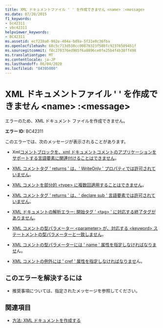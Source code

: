 ```yaml
---
title: XML ドキュメントファイル ' ' を作成できません <name> :<message>
ms.date: 07/20/2015
f1_keywords:
- bc42311
- vbc42311
helpviewer_keywords:
- BC42311
ms.assetid: ecf238a0-902e-404a-bd9a-5f31e0c36fba
ms.openlocfilehash: 68c5c713d538cc00878323f58bfc92376509451f
ms.sourcegitcommit: f8c270376ed905f6a8896ce0fe25b4f4b38ff498
ms.translationtype: MT
ms.contentlocale: ja-JP
ms.lasthandoff: 06/04/2020
ms.locfileid: "84395000"
---
```

# <a name="unable-to-create-xml-documentation-file-name-message"></a>XML ドキュメントファイル ' ' を作成できません \<name> :\<message>
エラーのため、XML ドキュメント ファイルを作成できません。  
  
 **エラー ID:** BC42311  
  
 このエラーでは、次のメッセージが表示されることがあります。  
  
- Xml[コメントブロックを、xml ドキュメントコメントのアプリケーションをサポートする言語要素に関連付けることはできません](bc42312.md)。  
  
- [XML コメントタグ ' returns ' は、' WriteOnly ' プロパティでは許可されていません](bc42313.md)。  
  
- [XML コメントを部分的 \<type> に複数回適用することはできません](bc42314.md)。  
  
- [XML コメントタグ ' returns ' は、' declare sub ' 言語要素では許可されていません](bc42315.md)。  
  
- [XML ドキュメントの解析エラー: 開始タグ ' \<tag> ' に対応する終了タグがありません](bc42316.md)。  
  
- [XML コメントの型パラメーター \<parameter> が、対応する \<keyword> ステートメントの型パラメーターと一致しません](bc42317.md)。  
  
- [XML コメントの型パラメーターには ' name ' 属性を指定しなければなりませ](bc42318.md)ん。  
  
- [XML コメントの例外には ' cref ' 属性を指定しなければなりませ](../language-reference/error-messages/xml-comment-exception-must-have-a-cref-attribute.md)ん。  
  
## <a name="to-correct-this-error"></a>このエラーを解決するには  
  
- 推奨事項については、指定されたメッセージを参照してください。  
  
## <a name="see-also"></a>関連項目

- [方法: XML ドキュメントを作成する](../programming-guide/program-structure/how-to-create-xml-documentation.md)
